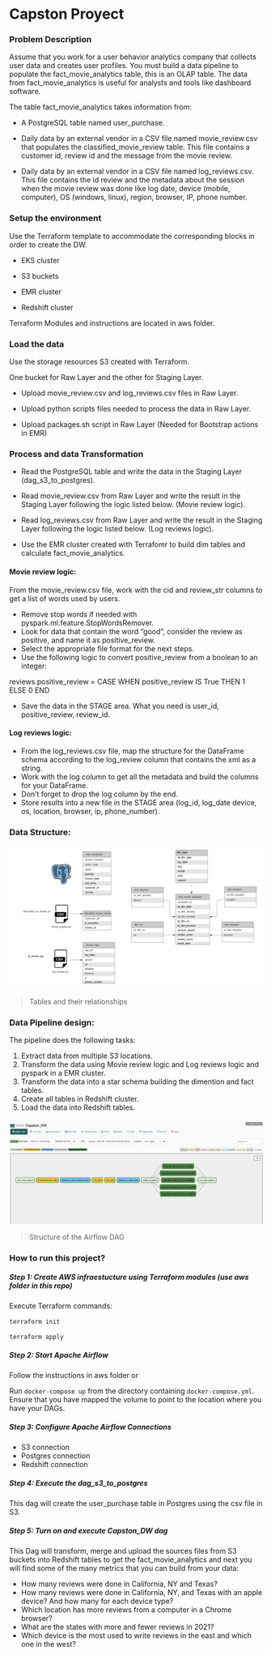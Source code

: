 # Capston Proyect

### Problem Description

Assume that you work for a user behavior analytics company that collects user data and creates user profiles. You must build a data pipeline to populate the fact_movie_analytics table, this is an OLAP table. The data from fact_movie_analytics is useful for analysts and tools like dashboard software.

The table fact_movie_analytics takes information from:

* A PostgreSQL table named user_purchase. 

* Daily data by an external vendor in a CSV file named movie_review.csv that populates the classified_movie_review table. This file contains a customer id, review id and the message from the movie review. 

* Daily data by an external vendor in a CSV file named log_reviews.csv. This file contains the id review and the metadata about the session when the movie review was done like log date, device (mobile, computer), OS (windows, linux), region, browser, IP, phone number.

### Setup the environment

Use the Terraform template to accommodate the corresponding blocks in order to create the DW.

* EKS cluster

* S3 buckets

* EMR cluster

* Redshift cluster

Terraform Modules and instructions are located in aws folder. 

### Load the data

Use the storage resources S3 created with Terraform.

One bucket for Raw Layer and the other for Staging Layer.

* Upload movie_review.csv and log_reviews.csv files in Raw Layer.

* Upload python scripts files needed to process the data in Raw Layer.

* Upload packages.sh script in Raw Layer (Needed for Bootstrap actions in EMR)

### Process and data Transformation

- Read the PostgreSQL table and write the data in the Staging Layer (dag_s3_to_postgres).

- Read movie_review.csv from Raw Layer and write the result in the Staging Layer following the logic listed below. (Movie review logic).
- Read log_reviews.csv from Raw Layer and write the result in the Staging Layer following the logic listed below. (Log reviews logic).
- Use the EMR cluster created with Terrafomr to build dim tables and calculate fact_movie_analytics.

#### Movie review logic:

From the movie_review.csv file, work with the cid and review_str
columns to get a list of words used by users.

- Remove stop words if needed with pyspark.ml.feature.StopWordsRemover.
- Look for data that contain the word “good”, consider the review as positive, and name it as positive_review.
- Select the appropriate file format for the next steps.
- Use the following logic to convert positive_review from a boolean to an integer:

reviews.positive_review = CASE
WHEN positive_review IS True THEN 1
ELSE 0
END


- Save the data in the STAGE area. What you need is user_id, positive_review, review_id.

#### Log reviews logic:

- From the log_reviews.csv file, map the structure for the DataFrame schema according to the log_review column that contains the xml as a string.
- Work with the log column to get all the metadata and build the columns for your DataFrame.
- Don’t forget to drop the log column by the end.
- Store results into a new file in the STAGE area (log_id, log_date device, os, location, browser, ip, phone_number).

### Data Structure:

![tables](images/tables.png)
> Tables and their relationships

### Data Pipeline design: 

The pipeline does the following tasks:

1. Extract data from multiple S3 locations.
2. Transform the data using Movie review logic and Log reviews logic and pyspark in a EMR cluster.
3. Transform the data into a star schema building the dimention and fact tables.
4. Create all tables in Redshift cluster.
5. Load the data into Redshift tables.


![pipeline](images/pipeline.png)
> Structure of the Airflow DAG

### How to run this project?

##### Step 1: Create AWS infraestucture using Terraform modules (use aws folder in this repo)

Execute Terraform commands:

```
terraform init
```
```
terraform apply 
```

##### Step 2: Start Apache Airflow

Follow the instructions in aws folder or 

Run `docker-compose up` from the directory containing `docker-compose.yml`. Ensure that you have mapped the volume to point to the location where you have your DAGs.

##### Step 3: Configure Apache Airflow Connections

- S3 connection
- Postgres connection
- Redshift connection

##### Step 4: Execute the dag_s3_to_postgres

This dag will create the user_purchase table in Postgres using the csv file in S3.

##### Step 5: Turn on and execute Capston_DW dag

This Dag will transform, merge and upload the sources files from S3 buckets into Redshift tables to get the fact_movie_analytics and next you will find some of the many metrics that you can build from your data:

- How many reviews were done in California, NY and Texas?
- How many reviews were done in California, NY, and Texas with an apple device? And how many for each device type?
- Which location has more reviews from a computer in a Chrome browser?
- What are the states with more and fewer reviews in 2021?
- Which device is the most used to write reviews in the east and which one in the west?

